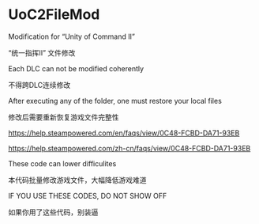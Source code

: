 # UoC2FileMod
Modification for “Unity of Command Ⅱ”

“统一指挥Ⅱ” 文件修改

Each DLC can not be modified coherently

不得跨DLC连续修改

After executing any of the folder, one must restore your local files

修改后需要重新恢复游戏文件完整性

https://help.steampowered.com/en/faqs/view/0C48-FCBD-DA71-93EB

https://help.steampowered.com/zh-cn/faqs/view/0C48-FCBD-DA71-93EB

These code can lower difficulites

本代码批量修改游戏文件，大幅降低游戏难道

IF YOU USE THESE CODES, DO NOT SHOW OFF

如果你用了这些代码，别装逼
